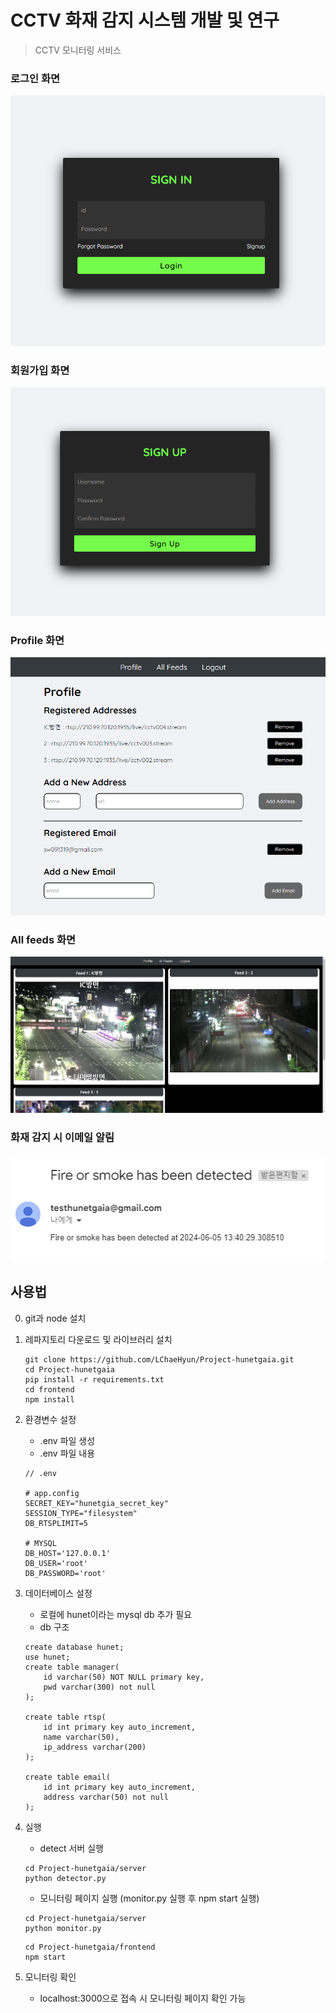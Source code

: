 # CCTV 화재 감지 시스템 개발 및 연구

> CCTV 모니터링 서비스

### 로그인 화면
![로그인 화면](./result_image/login.png)


### 회원가입 화면
![회원가입 화면](./result_image/signup.png)


### Profile 화면
![profile 화면](./result_image/profile.png)


### All feeds 화면
![All feeds 화면](./result_image/all%20feeds.png)


### 화재 감지 시 이메일 알림
![email](./result_image/email.png)

## 사용법

0. git과 node 설치

1. 레파지토리 다운로드 및 라이브러리 설치

    ```shell
    git clone https://github.com/LChaeHyun/Project-hunetgaia.git
    cd Project-hunetgaia
    pip install -r requirements.txt
    cd frontend
    npm install
    ```

2. 환경변수 설정
    - .env 파일 생성
    - .env 파일 내용
    ```shell
    // .env

    # app.config
    SECRET_KEY="hunetgia_secret_key"
    SESSION_TYPE="filesystem"
    DB_RTSPLIMIT=5

    # MYSQL
    DB_HOST='127.0.0.1'
    DB_USER='root'
    DB_PASSWORD='root'
    ```

3. 데이터베이스 설정
    - 로컬에 hunet이라는 mysql db 추가 필요
    - db 구조
    ```shell
    create database hunet;
    use hunet;
    create table manager(
        id varchar(50) NOT NULL primary key,
        pwd varchar(300) not null
    );

    create table rtsp(
        id int primary key auto_increment,
        name varchar(50),
        ip_address varchar(200)
    );

    create table email(
        id int primary key auto_increment,
        address varchar(50) not null
    );
    ```

4. 실행
    - detect 서버 실행
    ```shell
    cd Project-hunetgaia/server
    python detector.py
    ```


    - 모니터링 페이지 실행 (monitor.py 실행 후 npm start 실행)
    ```shell
    cd Project-hunetgaia/server
    python monitor.py
    ```


    ```shell
    cd Project-hunetgaia/frontend
    npm start
    ```

5. 모니터링 확인

    - localhost:3000으로 접속 시 모니터링 페이지 확인 가능

